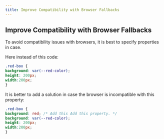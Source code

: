 ```yaml
---
title: Improve Compatibility with Browser Fallbacks
---
```

## Improve Compatibility with Browser Fallbacks

To avoid compatibility issues with browsers, it is best to specify properties in case.

Here instead of this code:
```css
.red-box {
background: var(--red-color);
height: 200px;
width:200px;
}
```


It is better to add a solution in case the browser is incompatible with this property:
```css
.red-box {
background: red; /* Add this Add this property. */
background: var(--red-color);
height: 200px;
width:200px;
}
```
